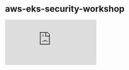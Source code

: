 # aws-eks-security-workshop

![ref](https://github.com/aws/aws-eks-best-practices/blob/master/content/security/docs/index.md)
